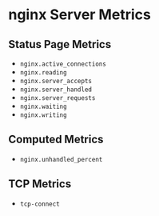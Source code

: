 # nginx Server Metrics

## Status Page Metrics

* `nginx.active_connections`
* `nginx.reading`
* `nginx.server_accepts`
* `nginx.server_handled`
* `nginx.server_requests`
* `nginx.waiting`
* `nginx.writing`

## Computed Metrics

* `nginx.unhandled_percent`

## TCP Metrics

* `tcp-connect`
